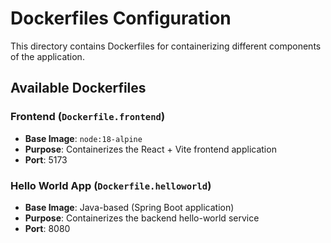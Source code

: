 # Dockerfiles Configuration

This directory contains Dockerfiles for containerizing different components of the application.

## Available Dockerfiles

### Frontend (`Dockerfile.frontend`)
- **Base Image**: `node:18-alpine`
- **Purpose**: Containerizes the React + Vite frontend application
- **Port**: 5173

### Hello World App (`Dockerfile.helloworld`)
- **Base Image**: Java-based (Spring Boot application)
- **Purpose**: Containerizes the backend hello-world service
- **Port**: 8080